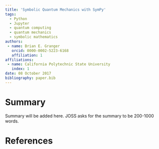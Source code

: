 ```yaml
---
title: 'Symbolic Quantum Mechanics with SymPy'
tags:
  - Python
  - Jupyter
  - quantum computing
  - quantum mechanics
  - symbolic mathematics
authors:
 - name: Brian E. Granger
   orcid: 0000-0002-5223-6168
   affiliation: 1
affiliations:
 - name: California Polytechnic State University
   index: 1
date: 08 October 2017
bibliography: paper.bib
---
```


# Summary

Summary will be added here. JOSS asks for the summary to be 200-1000 words.

# References

